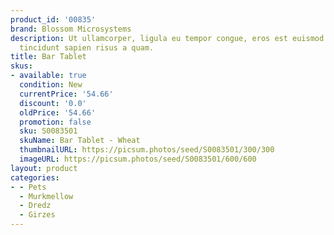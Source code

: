 ```yaml
---
product_id: '00835'
brand: Blossom Microsystems
description: Ut ullamcorper, ligula eu tempor congue, eros est euismod turpis, id
  tincidunt sapien risus a quam.
title: Bar Tablet
skus:
- available: true
  condition: New
  currentPrice: '54.66'
  discount: '0.0'
  oldPrice: '54.66'
  promotion: false
  sku: S0083501
  skuName: Bar Tablet - Wheat
  thumbnailURL: https://picsum.photos/seed/S0083501/300/300
  imageURL: https://picsum.photos/seed/S0083501/600/600
layout: product
categories:
- - Pets
  - Murkmellow
  - Dredz
  - Girzes
---
```

